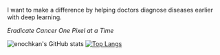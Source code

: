  I want to make a difference by helping doctors diagnose diseases earlier with deep learning.

_Eradicate Cancer One Pixel at a Time_

![enochkan's GitHub stats](https://github-readme-stats.vercel.app/api?username=enochkan&count_private=true&theme=radical)
[![Top Langs](https://github-readme-stats.vercel.app/api/top-langs/?username=enochkan&theme=radical)](https://github.com/anuraghazra/github-readme-stats)

<!--
**enochkan/enochkan** is a ✨ _special_ ✨ repository because its `README.md` (this file) appears on your GitHub profile.

Here are some ideas to get you started:

- 🔭 I’m currently working on ...
- 🌱 I’m currently learning ...
- 👯 I’m looking to collaborate on ...
- 🤔 I’m looking for help with ...
- 💬 Ask me about ...
- 📫 How to reach me: ...
- 😄 Pronouns: ...
- ⚡ Fun fact: ...
-->
